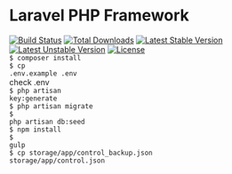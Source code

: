 # Laravel PHP Framework

[![Build Status](https://travis-ci.org/laravel/framework.svg)](https://travis-ci.org/laravel/framework)
[![Total Downloads](https://poser.pugx.org/laravel/framework/d/total.svg)](https://packagist.org/packages/laravel/framework)
[![Latest Stable Version](https://poser.pugx.org/laravel/framework/v/stable.svg)](https://packagist.org/packages/laravel/framework)
[![Latest Unstable Version](https://poser.pugx.org/laravel/framework/v/unstable.svg)](https://packagist.org/packages/laravel/framework)
[![License](https://poser.pugx.org/laravel/framework/license.svg)](https://packagist.org/packages/laravel/framework)
<br>
<code>$ composer install</code><br>
<code>$ cp .env.example .env</code><br>
check .env<br>
<code>$ php artisan key:generate</code><br>
<code>$ php artisan migrate</code><br>
<code>$ php artisan db:seed</code><br>
<code>$ npm install</code><br>
<code>$ gulp</code><br>
<code>$ cp storage/app/control_backup.json storage/app/control.json</code>